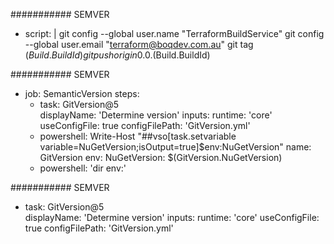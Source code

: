 ########### SEMVER
- script: |
    git config --global user.name "TerraformBuildService"
    git config --global user.email "terraform@boqdev.com.au"
    git tag $(Build.BuildId)
    git push origin 0.0.$(Build.BuildId)

########### SEMVER
- job: SemanticVersion
  steps:
  - task: GitVersion@5  
    displayName: 'Determine version'
    inputs:
      runtime: 'core'
      useConfigFile: true
      configFilePath: 'GitVersion.yml'
  - powershell: Write-Host "##vso[task.setvariable variable=NuGetVersion;isOutput=true]$env:NuGetVersion"
    name: GitVersion
    env:
      NuGetVersion: $(GitVersion.NuGetVersion)
  - powershell: 'dir env:'

########### SEMVER
- task: GitVersion@5  
displayName: 'Determine version'
inputs:
  runtime: 'core'
  useConfigFile: true
  configFilePath: 'GitVersion.yml'